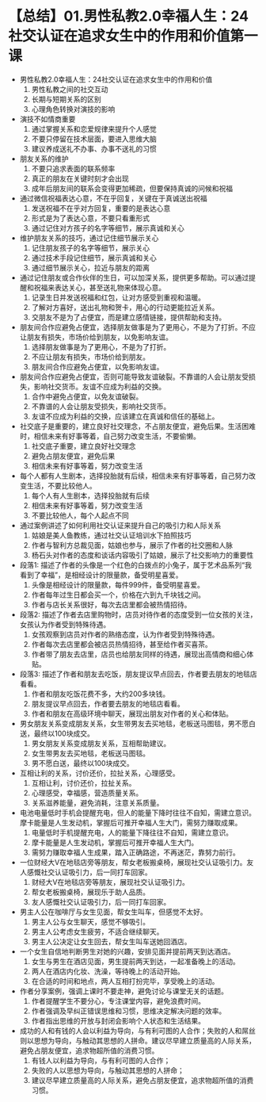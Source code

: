 # 【总结】01.男性私教2.0幸福人生：24社交认证在追求女生中的作用和价值第一课

-   男性私教2.0幸福人生：24社交认证在追求女生中的作用和价值
    1.  男性私教之间的社交互动
    2.  长期与短期关系的区别
    3.  心理角色转换对演技的影响
-   演技不如情商重要
    1.  通过掌握关系和恋爱规律来提升个人感觉
    2.  不要只停留在技术层面，要进入思维大脑
    3.  建议养成送礼不办事、办事不送礼的习惯
-   朋友关系的维护
    1.  不要只追求表面的联系频率
    2.  真正的朋友在关键时刻才会出现
    3.  成年后朋友间的联系会变得更加稀疏，但要保持真诚的问候和祝福
-   通过微信祝福表达心意，不在乎回复，关键在于真诚送出祝福
    1.  发送祝福不在乎对方回复，重要的是表达心意
    2.  形式是为了表达心意，不要只看重形式
    3.  通过记住对方孩子的名字等细节，展示真诚和关心
-   维护朋友关系的技巧，通过记住细节展示关心
    1.  记住朋友孩子的名字等细节，展示关心
    2.  通过技术手段记住细节，展示真诚和关心
    3.  通过细节展示关心，拉近与朋友的距离
-   通过记住朋友或合作伙伴的生日，可以加深关系，提供更多帮助。可以通过提醒和祝福来表达关心，甚至送礼物来体现心意。
    1.  记录生日并发送祝福和红包，让对方感受到重视和温暖。
    2.  了解对方喜好，送出礼物和贺卡，用心的行动更能拉近关系。
    3.  交朋友不是为了占便宜，而是建立感情链接，提供帮助和支持。
-   朋友间合作应避免占便宜，选择朋友做事是为了更用心，不是为了打折。不应让朋友有损失，市场价给到朋友，以免影响友谊。
    1.  选择朋友做事是为了更用心，不是为了打折。
    2.  不应让朋友有损失，市场价给到朋友。
    3.  朋友间合作应避免占便宜，以免影响友谊。
-   朋友间合作应避免占便宜，否则可能导致友谊破裂。不靠谱的人会让朋友受损失，影响社交货币。友谊不应成为利益的交换。
    1.  合作中避免占便宜，以免友谊破裂。
    2.  不靠谱的人会让朋友受损失，影响社交货币。
    3.  友谊不应成为利益的交换，应该建立在真诚和信任的基础上。
-   社交底子是重要的，建立良好社交理念，不占朋友便宜，避免后果。生活困难时，相信未来有好事等着，自己努力改变生活，不要偷懒。
    1.  社交底子重要，建立良好社交理念
    2.  避免占朋友便宜，避免后果
    3.  相信未来有好事等着，努力改变生活
-   每个人都有人生剧本，选择投胎就有后续，相信未来有好事等着，自己努力改变生活，不要比较他人。
    1.  每个人有人生剧本，选择投胎就有后续
    2.  相信未来有好事等着，努力改变生活
    3.  不要比较他人，每个人起点不同
-   通过案例讲述了如何利用社交认证来提升自己的吸引力和人际关系
    1.  姑娘是美人鱼教练，通过社交认证培训水下拍照技巧
    2.  作者与智利方总裁见面，姑娘也参与，展示了作者的社交圈和人脉
    3.  杨石头对作者的态度和谈话内容吸引了姑娘，展示了社交影响力的重要性
-   段落1: 描述了作者的头像是一个红色的白拨点的小兔子，属于艺术品系列“我看到了幸福”，是相经设计的限量款，备受明星喜爱。
    1.  头像是相经设计的限量款，每件999件，备受明星喜爱。
    2.  作者每年过生日都会买一个，价格在六到九千块钱之间。
    3.  作者与店长关系很好，每次去店里都会被热情招待。
-   段落2: 描述了作者去店里购物时，店员对待作者的态度受到一位女孩的关注，女孩认为作者受到特殊待遇。
    1.  女孩观察到店员对作者的熟络态度，认为作者受到特殊待遇。
    2.  作者每次去店里都会被店员热情招待，甚至给作者买喜茶。
    3.  作者带了朋友去店里，店员也给朋友同样的待遇，展现出高情商和细心体贴。
-   段落3: 描述了作者和朋友去吃饭，朋友提议早点回去，作者要去朋友的地毯店看看。
    1.  作者和朋友吃饭花费不多，大约200多块钱。
    2.  朋友提议早点回去，作者要去朋友的地毯店看看。
    3.  作者和朋友在高级环境中聊天，展现出朋友对作者的关心和体贴。
-   男女朋友关系变成朋友关系，女生带男友去买地毯，老板送马图毯，男不愿白送，最终以100块成交。
    1.  男女朋友关系变成朋友关系，互相帮助建议。
    2.  女生带男友去买地毯，老板送马图毯。
    3.  男不愿白送，最终以100块成交。
-   互相让利的关系，讨价还价，拉扯关系，心理感受。
    1.  互相让利，讨价还价，拉扯关系。
    2.  心理感受，幸福感，营造质量关系。
    3.  关系滋养能量，避免消耗，注意关系质量。
-   电池电量低时手机会提醒充电，但人的能量下降时往往不自知，需建立意识。摩卡能量是人生发动机，掌握后可推开幸福人生大门，需努力赚取成果。
    1.  电量低时手机提醒充电，人的能量下降往往不自知，需建立意识。
    2.  摩卡能量是人生发动机，掌握后可推开幸福人生大门。
    3.  需努力赚取幸福人生成果，踏入正确路途，不再迷茫，靠努力前行。
-   一位财经大V在地毯店旁等朋友，帮女老板搬桌椅，展现社交认证吸引力。友人感慨社交认证吸引力，后一同打车回家。
    1.  财经大V在地毯店旁等朋友，展现社交认证吸引力。
    2.  帮女老板搬桌椅，展现乐于助人品质。
    3.  友人感慨社交认证吸引力，后一同打车回家。
-   男主人公在咖啡厅与女生见面，帮女生叫车，但感觉不太好。
    1.  男主人公与女生聊天，感觉不够吸引。
    2.  男主人公考虑女生疲劳，不适合继续聊天。
    3.  男主人公决定让女生回去，帮女生叫车送她回酒店。
-   一个女生自信地判断男生对她的兴趣，安排见面并提前两天到达酒店。
    1.  女生与男生在酒店见面，男生提前两天到达，一起准备晚上的活动。
    2.  两人在酒店内化妆、洗澡，等待晚上的活动开始。
    3.  在合适的时间和地点，两人互相打扮完毕，享受晚上的活动。
-   作者分享案例，强调上课时不要走神，避免讨论与课堂无关的话题。
    1.  作者提醒学生不要分心，专注课堂内容，避免浪费时间。
    2.  作者强调及早纠正错误思维和习惯，思维决定解决问题的效率。
    3.  作者指出思维的开放与封闭会影响个人状态和生活结果。
-   成功的人和有钱的人会以利益为导向，与有利可图的人合作；失败的人和屌丝则以思想为导向，与触动其思想的人拼命。建议尽早建立质量高的人际关系，避免占朋友便宜，追求物超所值的消费习惯。
    1.  有钱人以利益为导向，与有利可图的人合作；
    2.  失败的人以思想为导向，与触动其思想的人拼命；
    3.  建议尽早建立质量高的人际关系，避免占朋友便宜，追求物超所值的消费习惯。